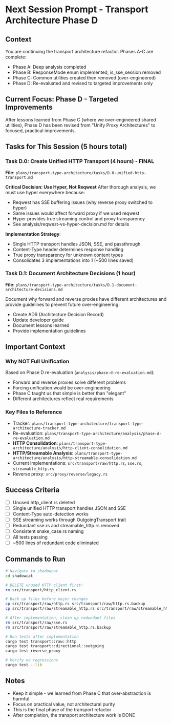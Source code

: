 # Next Session Prompt - Transport Architecture Phase D

## Context
You are continuing the transport architecture refactor. Phases A-C are complete:
- Phase A: Deep analysis completed
- Phase B: ResponseMode enum implemented, is_sse_session removed
- Phase C: Common utilities created then removed (over-engineered)
- Phase D: Re-evaluated and revised to targeted improvements only

## Current Focus: Phase D - Targeted Improvements

After lessons learned from Phase C (where we over-engineered shared utilities), Phase D has been revised from "Unify Proxy Architectures" to focused, practical improvements.

## Tasks for This Session (5 hours total)

### Task D.0: Create Unified HTTP Transport (4 hours) - FINAL
**File**: `plans/transport-type-architecture/tasks/D.0-unified-http-transport.md`

**Critical Decision: Use Hyper, Not Reqwest**
After thorough analysis, we must use hyper everywhere because:
- Reqwest has SSE buffering issues (why reverse proxy switched to hyper)
- Same issues would affect forward proxy if we used reqwest
- Hyper provides true streaming control and proxy transparency
- See analysis/reqwest-vs-hyper-decision.md for details

**Implementation Strategy**:
- Single HTTP transport handles JSON, SSE, and passthrough
- Content-Type header determines response handling
- True proxy transparency for unknown content types
- Consolidates 3 implementations into 1 (~500 lines saved)

### Task D.1: Document Architecture Decisions (1 hour)
**File**: `plans/transport-type-architecture/tasks/D.1-document-architecture-decisions.md`

Document why forward and reverse proxies have different architectures and provide guidelines to prevent future over-engineering:
- Create ADR (Architecture Decision Record)
- Update developer guide
- Document lessons learned
- Provide implementation guidelines

## Important Context

### Why NOT Full Unification
Based on Phase D re-evaluation (`analysis/phase-d-re-evaluation.md`):
- Forward and reverse proxies solve different problems
- Forcing unification would be over-engineering
- Phase C taught us that simple is better than "elegant"
- Different architectures reflect real requirements

### Key Files to Reference
- Tracker: `plans/transport-type-architecture/transport-type-architecture-tracker.md`
- Re-evaluation: `plans/transport-type-architecture/analysis/phase-d-re-evaluation.md`
- **HTTP Consolidation**: `plans/transport-type-architecture/analysis/http-client-consolidation.md`
- **HTTP/Streamable Analysis**: `plans/transport-type-architecture/analysis/http-streamable-consolidation.md`
- Current implementations: `src/transport/raw/http.rs`, `sse.rs`, `streamable_http.rs`
- Reverse proxy: `src/proxy/reverse/legacy.rs`

## Success Criteria
- [ ] Unused http_client.rs deleted
- [ ] Single unified HTTP transport handles JSON and SSE
- [ ] Content-Type auto-detection works
- [ ] SSE streaming works through OutgoingTransport trait
- [ ] Redundant sse.rs and streamable_http.rs removed
- [ ] Consistent snake_case.rs naming
- [ ] All tests passing
- [ ] ~500 lines of redundant code eliminated

## Commands to Run
```bash
# Navigate to shadowcat
cd shadowcat

# DELETE unused HTTP client first!
rm src/transport/http_client.rs

# Back up files before major changes
cp src/transport/raw/http.rs src/transport/raw/http.rs.backup
cp src/transport/raw/streamable_http.rs src/transport/raw/streamable_http.rs.backup

# After implementation, clean up redundant files
rm src/transport/raw/sse.rs
rm src/transport/raw/streamable_http.rs.backup

# Run tests after implementation
cargo test transport::raw::http
cargo test transport::directional::outgoing
cargo test reverse_proxy

# Verify no regressions
cargo test --lib
```

## Notes
- Keep it simple - we learned from Phase C that over-abstraction is harmful
- Focus on practical value, not architectural purity
- This is the final phase of the transport refactor
- After completion, the transport architecture work is DONE